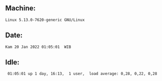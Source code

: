 ## Machine:
```
Linux 5.13.0-7620-generic GNU/Linux
```
## Date:
```
Kam 20 Jan 2022 01:05:01  WIB
```
## Idle:
```
 01:05:01 up 1 day, 16:13,  1 user,  load average: 0,28, 0,22, 0,28
```

